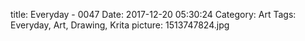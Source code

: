 title: Everyday - 0047
Date: 2017-12-20 05:30:24
Category: Art
Tags: Everyday, Art, Drawing, Krita
picture: 1513747824.jpg
